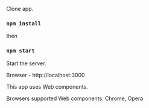 Clone app.

### `npm install`

then 

### `npm start`
Start the server. 

Browser - http://localhost:3000

This app uses Web components.

Browsers supported Web components: Chrome, Opera 